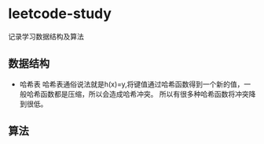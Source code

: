 # leetcode-study
记录学习数据结构及算法

## 数据结构
+ 哈希表
哈希表通俗说法就是h(x)=y,将键值通过哈希函数得到一个新的值，一般哈希函数都是压缩，所以会造成哈希冲突。
所以有很多种哈希函数将冲突降到很低。

## 算法
